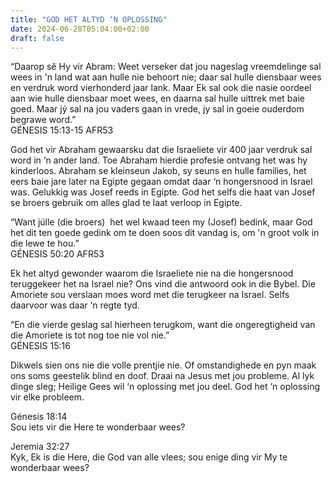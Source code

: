 ```yaml
---
title: "GOD HET ALTYD ‘N OPLOSSING"
date: 2024-06-28T05:04:00+02:00
draft: false
---
```

<html>
 <head></head>
 <body>
  <p>“Daarop sê Hy vir Abram: Weet verseker dat jou nageslag vreemdelinge sal wees in 'n land wat aan hulle nie behoort nie; daar sal hulle diensbaar wees en verdruk word vierhonderd jaar lank. Maar Ek sal ook die nasie oordeel aan wie hulle diensbaar moet wees, en daarna sal hulle uittrek met baie goed. Maar jý sal na jou vaders gaan in vrede, jy sal in goeie ouderdom begrawe word.”<br>‭‭GÉNESIS‬ ‭15‬:‭13‬-‭15‬ ‭AFR53‬‬</p>
  <p>God het vir Abraham gewaarsku dat die Israeliete vir 400 jaar verdruk sal word in ‘n ander land. Toe Abraham hierdie profesie ontvang het was hy kinderloos. Abraham se kleinseun Jakob, sy seuns en hulle families, het eers baie jare later na Egipte gegaan omdat daar ‘n hongersnood in Israel was. Gelukkig was Josef reeds in Egipte. God het selfs die haat van Josef se broers gebruik om alles glad te laat verloop in Egipte.</p>
  <p>“Want júlle (die broers) &nbsp;het wel kwaad teen my (Josef) bedink, maar God het dit ten goede gedink om te doen soos dit vandag is, om 'n groot volk in die lewe te hou.”<br>‭‭GÉNESIS‬ ‭50‬:‭20‬ ‭AFR53‬‬</p>
  <p>Ek het altyd gewonder waarom die Israeliete nie na die hongersnood teruggekeer het na Israel nie? Ons vind die antwoord ook in die Bybel. Die Amoriete sou verslaan moes word met die terugkeer na Israel. Selfs daarvoor was daar ‘n regte tyd.</p>
  <p>“En die vierde geslag sal hierheen terugkom, want die ongeregtigheid van die Amoriete is tot nog toe nie vol nie.”<br>‭‭GÉNESIS‬ ‭15‬:‭16‬ ‭</p>
  <p>Dikwels sien ons nie die volle prentjie nie. Of omstandighede en pyn maak ons soms geestelik blind en doof. Draai na Jesus met jou probleme. Al lyk dinge sleg; Heilige Gees wil ‘n oplossing met jou deel. God het ‘n oplossing vir elke probleem.</p>
  <p>Génesis 18:14<br>Sou iets vir die Here te wonderbaar wees?</p>
  <p>Jeremia 32:27<br>Kyk, Ek is die Here, die God van alle vlees; sou enige ding vir My te wonderbaar wees?&nbsp;</p>
 </body>
</html>